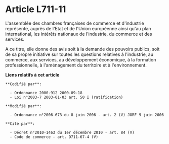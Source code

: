 # Article L711-11

L'assemblée des chambres françaises de commerce et d'industrie représente, auprès de l'Etat et de l'Union européenne ainsi
qu'au plan international, les intérêts nationaux de l'industrie, du commerce et des services.

A ce titre, elle donne des avis soit à la demande des pouvoirs publics, soit de sa propre initiative sur toutes les questions
relatives à l'industrie, au commerce, aux services, au développement économique, à la formation professionnelle, à
l'aménagement du territoire et à l'environnement.

**Liens relatifs à cet article**

	**Codifié par**:

	  - Ordonnance 2000-912 2000-09-18
	  - Loi n°2003-7 2003-01-03 art. 50 I (ratification)

	**Modifié par**:

	  - Ordonnance n°2006-673 du 8 juin 2006 - art. 2 (V) JORF 9 juin 2006

	**Cité par**:

	  - Décret n°2010-1463 du 1er décembre 2010 - art. 84 (V)
	  - Code de commerce - art. D711-67-4 (V)

